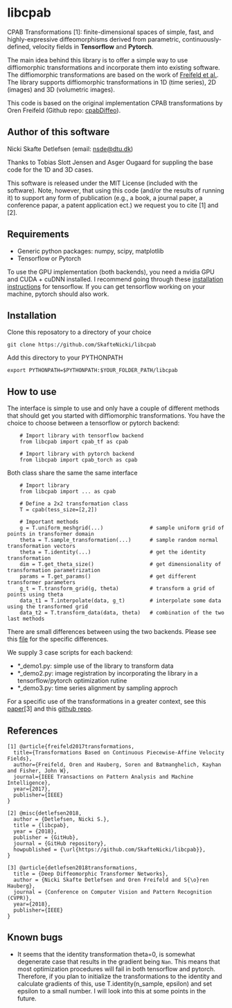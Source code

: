 # libcpab
CPAB Transformations [1]: finite-dimensional spaces of simple, fast, and 
highly-expressive diffeomorphisms derived from parametric, 
continuously-defined, velocity fields in **Tensorflow** and **Pytorch**.

The main idea behind this library is to offer a simple way to use diffiomorphic 
transformations and incorporate them into existing software. 
The diffiomorphic transformations are based on the work of 
[Freifeld et al.](https://www.cs.bgu.ac.il/~orenfr/papers/freifeld_etal_PAMI_2017).
The library supports diffiomorphic transformations in 1D (time series), 
2D (images) and 3D (volumetric images).

This code is based on the original implementation CPAB transformations by
Oren Freifeld (Github repo: [cpabDiffeo](https://github.com/freifeld/cpabDiffeo)).

## Author of this software

Nicki Skafte Detlefsen (email: nsde@dtu.dk)

Thanks to Tobias Slott Jensen and Asger Ougaard for suppling the base code 
for the 1D and 3D cases.

This software is released under the MIT License (included with the software). 
Note, however, that using this code (and/or the results of running it) to support
any form of publication (e.g., a book, a journal paper, a conference papar, a patent
application ect.) we request you to cite [1] and [2].

## Requirements

* Generic python packages: numpy, scipy, matplotlib
* Tensorflow or Pytorch

To use the GPU implementation (both backends), you need a nvidia GPU and CUDA + cuDNN installed.
I recommend going through these [installation instructions](https://www.tensorflow.org/install/)
for tensorflow. If you can get tensorflow working on your machine, pytorch should also work.

## Installation

Clone this reposatory to a directory of your choice
```
git clone https://github.com/SkafteNicki/libcpab
```
Add this directory to your PYTHONPATH
```
export PYTHONPATH=$PYTHONPATH:$YOUR_FOLDER_PATH/libcpab
```

## How to use
The interface is simple to use and only have a couple of different methods that should
get you started with diffiomorphic transformations. You have the choice to choose
between a tensorflow or pytorch backend:

```
    # Import library with tensorflow backend
    from libcpab import cpab_tf as cpab
    
    # Import library with pytorch backend
    from libcpab import cpab_torch as cpab
```

Both class share the same the same interface

```
    # Import library
    from libcpab import ... as cpab
 
    # Define a 2x2 transformation class
    T = cpab(tess_size=[2,2])
    
    # Important methods
    g = T.uniform_meshgrid(...)               # sample uniform grid of points in transformer domain
    theta = T.sample_transformation(...)      # sample random normal transformation vectors
    theta = T.identity(...)                   # get the identity transformation
    dim = T.get_theta_size()                  # get dimensionality of transformation parametrization
    params = T.get_params()                   # get different transformer parameters
    g_t = T.transform_grid(g, theta)          # transform a grid of points using theta
    data_t1 = T.interpolate(data, g_t)        # interpolate some data using the transformed grid
    data_t2 = T.transform_data(data, theta)   # combination of the two last methods 
```

There are small differences between using the two backends. Please see this
[file](libcpab/README.md) for the specific differences.

We supply 3 case scripts for each backend:
* *_demo1.py: simple use of the library to transform data
* *_demo2.py: image registration by incorporating the library in a tensorflow/pytorch optimization rutine
* *_demo3.py: time series alignment by sampling approch

For a specific use of the transformations in a greater context, 
see this [paper](http://www2.compute.dtu.dk/~sohau/papers/cvpr2018/detlefsen_cvpr_2018.pdf)[3] 
and this [github repo](https://github.com/SkafteNicki/ddtn).

## References
```
[1] @article{freifeld2017transformations,
  title={Transformations Based on Continuous Piecewise-Affine Velocity Fields},
  author={Freifeld, Oren and Hauberg, Soren and Batmanghelich, Kayhan and Fisher, John W},
  journal={IEEE Transactions on Pattern Analysis and Machine Intelligence},
  year={2017},
  publisher={IEEE}
}

[2] @misc{detlefsen2018,
  author = {Detlefsen, Nicki S.},
  title = {libcpab},
  year = {2018},
  publisher = {GitHub},
  journal = {GitHub repository},
  howpublished = {\url{https://github.com/SkafteNicki/libcpab}},
}

[3] @article{detlefsen2018transformations,
  title = {Deep Diffeomorphic Transformer Networks},
  author = {Nicki Skafte Detlefsen and Oren Freifeld and S{\o}ren Hauberg},
  journal = {Conference on Computer Vision and Pattern Recognition (CVPR)},
  year={2018},
  publisher={IEEE}
}

```

## Known bugs
* It seems that the identity transformation theta=0, is somewhat degenerate case
  that results in the gradient being `Nan`. This means that most optimization
  procedures will fail in both tensorflow and pytorch. Therefore, if you plan 
  to initialize the transformations to the identity and calculate gradients of 
  this, use T.identity(n_sample, epsilon) and set epsilon to a small number.
  I will look into this at some points in the future.
